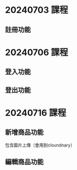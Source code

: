 # 20240703 課程
## 註冊功能

# 20240706 課程
## 登入功能
## 登出功能

# 20240716 課程
## 新增商品功能
包含圖片上傳（會用到cloundnary）
## 編輯商品功能
